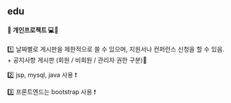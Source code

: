 ## edu

#### :star2: 개인프로젝트 :computer::star2:

:one: 날짜별로 게시판을 제한적으로 쓸 수 있으며, 지원서나 컨퍼런스 신청을 할 수 있음. + 공지사항 게시판 (회원 / 비회원 / 관리자 권한 구분):pencil:

:two: jsp, mysql, java 사용 :exclamation:
 
:three: 프론트엔드는 bootstrap 사용 :exclamation:
